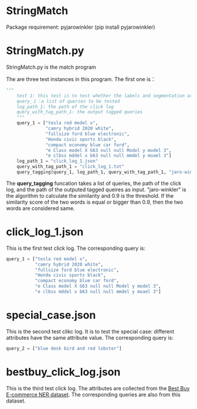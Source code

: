 # StringMatch
Package requirement: pyjarowinkler (pip install pyjarowinkler)

# StringMatch.py
StringMatch.py is the match program

The are three test instances in this program. The first one is：

```python
"""
    test 1: this test is to test whether the labels and segmentation are right or not
    query_１：a list of queries to be tested
    log_path_1: the path of the click log
    query_with_tag_path_1: the output tagged queries
    """
    query_1 = ["tesla red model x",
               "camry hybrid 2020 white",
               "fullsize ford blue electronic",
               "Honda civic sports black",
               "compact economy blue car ford",
               "e Class model X G63 null null Model y model 3",
               "e clbss mddel x b63 null null mmdel y moael 3"]
    log_path_1 = "click_log_1.json"
    query_with_tag_path_1 = "click_log_1.txt"
    query_tagging(query_1, log_path_1, query_with_tag_path_1, "jaro-winkler", 0.9)
```
The **query_tagging** funcation takes a list of queries, the path of the click log, and the path of the outputed tagged queires as input. "jaro-winkler" is the algorithm to calculate the similarity and 0.9 is the threshold. If the similarity score of the two words is equal or bigger than 0.9, then the two words are considered same.

# click_log_1.json
This is the first test click log. The corresponding query is:
```python
query_1 = ["tesla red model x",
           "camry hybrid 2020 white",
           "fullsize ford blue electronic",
           "Honda civic sports black",
           "compact economy blue car ford",
           "e Class model X G63 null null Model y model 3",
           "e clbss mddel x b63 null null mmdel y moael 3"]
```
# special_case.json
This is the second test clikc log. It is to test the special case: different attributes have the same attribute value. The corresponding query is:
```python
query_2 = ["blue desk bird and red lobster"]
```
# bestbuy_click_log.json
This is the third test click log. The attributes are collected from the [Best Buy E-commerce NER dataset](https://dataturks.com/projects/Mohan/Best%20Buy%20E-commerce%20NER%20dataset). The corresponding queries are also from this dataset.

